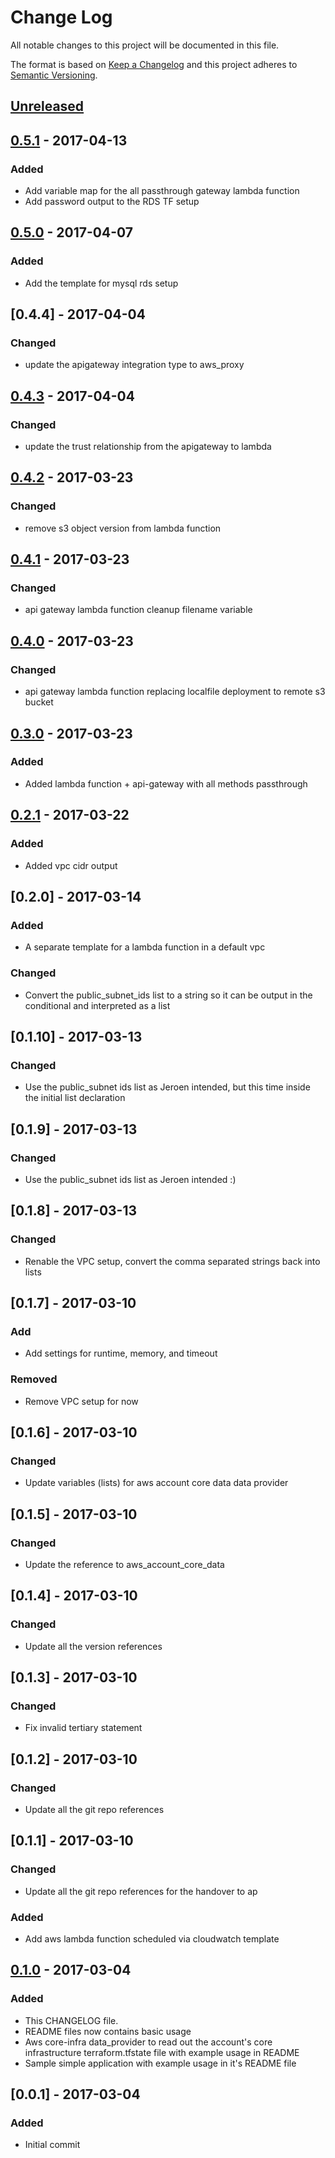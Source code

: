# Change Log
All notable changes to this project will be documented in this file.

The format is based on [Keep a Changelog](http://keepachangelog.com/)
and this project adheres to [Semantic Versioning](http://semver.org/).

## [Unreleased]


## [0.5.1] - 2017-04-13
### Added
- Add variable map for the all passthrough gateway lambda function
- Add password output to the RDS TF setup

## [0.5.0] - 2017-04-07
### Added
- Add the template for mysql rds setup

## [0.4.4] - 2017-04-04
### Changed
- update the apigateway integration type to aws_proxy 

## [0.4.3] - 2017-04-04
### Changed
- update the trust relationship from the apigateway to lambda 

## [0.4.2] - 2017-03-23
### Changed
- remove s3 object version from lambda function

## [0.4.1] - 2017-03-23
### Changed
- api gateway lambda function cleanup filename variable

## [0.4.0] - 2017-03-23
### Changed
- api gateway lambda function replacing localfile deployment to remote s3 bucket

## [0.3.0] - 2017-03-23
### Added
- Added lambda function + api-gateway with all methods passthrough

## [0.2.1] - 2017-03-22
### Added
- Added vpc cidr output

## [0.2.0] - 2017-03-14
### Added
- A separate template for a lambda function in a default vpc
### Changed
- Convert the public_subnet_ids list to a string so it can be output in the conditional and interpreted as a list

## [0.1.10] - 2017-03-13
### Changed
- Use the public_subnet ids list as Jeroen intended, but this time inside the initial list declaration

## [0.1.9] - 2017-03-13
### Changed
- Use the public_subnet ids list as Jeroen intended :)

## [0.1.8] - 2017-03-13
### Changed
- Renable the VPC setup, convert the comma separated strings back into lists

## [0.1.7] - 2017-03-10
### Add
- Add settings for runtime, memory, and timeout
### Removed
- Remove VPC setup for now

## [0.1.6] - 2017-03-10
### Changed
- Update variables (lists) for aws account core data data provider 

## [0.1.5] - 2017-03-10
### Changed
- Update the reference to aws_account_core_data

## [0.1.4] - 2017-03-10
### Changed
- Update all the version references

## [0.1.3] - 2017-03-10
### Changed
- Fix invalid tertiary statement

## [0.1.2] - 2017-03-10
### Changed
- Update all the git repo references

## [0.1.1] - 2017-03-10
### Changed
- Update all the git repo references for the handover to ap
### Added
- Add aws lambda function scheduled via cloudwatch template

## [0.1.0] - 2017-03-04
### Added
- This CHANGELOG file.
- README files now contains basic usage
- Aws core-infra data_provider to read out the account's core infrastructure terraform.tfstate file with example usage in README
- Sample simple application with example usage in it's README file

## [0.0.1] - 2017-03-04
### Added
- Initial commit

[Unreleased]: https://github.com/albumprinter/eops_tf_modules/compare/v0.5.1..HEAD
[0.5.1]: https://github.com/albumprinter/eops_tf_modules/compare/v0.5.0...v0.5.1
[0.5.0]: https://github.com/albumprinter/eops_tf_modules/compare/v0.4.4...v0.5.0
[0.4.3]: https://github.com/albumprinter/eops_tf_modules/compare/v0.4.3...v0.4.4
[0.4.3]: https://github.com/albumprinter/eops_tf_modules/compare/v0.4.2...v0.4.3
[0.4.2]: https://github.com/albumprinter/eops_tf_modules/compare/v0.4.1...v0.4.2
[0.4.1]: https://github.com/albumprinter/eops_tf_modules/compare/v0.4.0...v0.4.1
[0.4.0]: https://github.com/albumprinter/eops_tf_modules/compare/v0.3.0...v0.4.0
[0.3.0]: https://github.com/albumprinter/eops_tf_modules/compare/v0.2.1...v0.3.0
[0.2.1]: https://github.com/albumprinter/eops_tf_modules/compare/v0.1.0...v0.2.1
[0.1.0]: https://github.com/albumprinter/eops_tf_modules/compare/v0.0.1...v0.1.0
